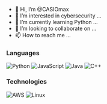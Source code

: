 - 👋 Hi, I’m @CASIOmax
- 👀 I’m interested in cybersecurity ...
- 🌱 I’m currently learning Python ...
- 💞️ I’m looking to collaborate on ...
- 📫 How to reach me ...

<!---
CASIOmax/CASIOmax is a ✨ special ✨ repository because its `README.md` (this file) appears on your GitHub profile.
You can click the Preview link to take a look at your changes.
--->




### Languages

![Python](https://img.shields.io/badge/-Python-000?&logo=Python)
![JavaScript](https://img.shields.io/badge/-JavaScript-000?&logo=JavaScript)
![Java](https://img.shields.io/badge/-Java-000?&logo=Java&logoColor=007396)
![C++](https://img.shields.io/badge/-C++-000?&logo=c%2b%2b&logoColor=00599C)

### Technologies

![AWS](https://img.shields.io/badge/-AWS-000?&logo=Amazon-AWS&logoColor=F90)
![Linux](https://img.shields.io/badge/-Linux-000?&logo=Linux)

